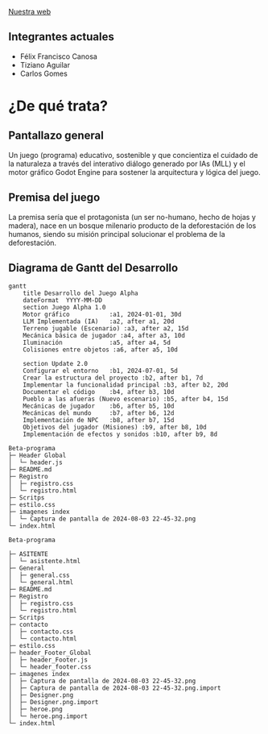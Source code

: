 [Nuestra web](https://beta-web-llm.netlify.app/index.html)

**Integrantes actuales**
---------------
- Félix Francisco Canosa
- Tiziano Aguilar
- Carlos Gomes



**¿De qué trata?**
=====================

**Pantallazo general**
--------------------

Un juego (programa) educativo, sostenible y que concientiza el cuidado de la naturaleza a través del interativo diálogo generado por IAs (MLL) y el motor gráfico Godot Engine para sostener la arquitectura y lógica del juego.

**Premisa del juego**
--------------------

La premisa sería que el protagonista (un ser no-humano, hecho de hojas y madera), nace en un bosque milenario producto de la deforestación de los humanos, siendo su misión principal solucionar el problema de la deforestación.


## Diagrama de Gantt del Desarrollo

```mermaid
gantt
    title Desarrollo del Juego Alpha
    dateFormat  YYYY-MM-DD
    section Juego Alpha 1.0
    Motor gráfico           :a1, 2024-01-01, 30d
    LLM Implementada (IA)   :a2, after a1, 20d
    Terreno jugable (Escenario) :a3, after a2, 15d
    Mecánica básica de jugador :a4, after a3, 10d
    Iluminación             :a5, after a4, 5d
    Colisiones entre objetos :a6, after a5, 10d

    section Update 2.0
    Configurar el entorno   :b1, 2024-07-01, 5d
    Crear la estructura del proyecto :b2, after b1, 7d
    Implementar la funcionalidad principal :b3, after b2, 20d
    Documentar el código    :b4, after b3, 10d
    Pueblo a las afueras (Nuevo escenario) :b5, after b4, 15d
    Mecánicas de jugador    :b6, after b5, 10d
    Mecánicas del mundo     :b7, after b6, 12d
    Implementación de NPC   :b8, after b7, 15d
    Objetivos del jugador (Misiones) :b9, after b8, 10d
    Implementación de efectos y sonidos :b10, after b9, 8d
```


```
Beta-programa
├─ Header Global
│  └─ header.js
├─ README.md
├─ Registro
│  ├─ registro.css
│  └─ registro.html
├─ Scritps
├─ estilo.css
├─ imagenes index
│  └─ Captura de pantalla de 2024-08-03 22-45-32.png
└─ index.html

```

```
Beta-programa

├─ ASITENTE
│  └─ asistente.html
├─ General
│  ├─ general.css
│  └─ general.html
├─ README.md
├─ Registro
│  ├─ registro.css
│  └─ registro.html
├─ Scritps
├─ contacto
│  ├─ contacto.css
│  └─ contacto.html
├─ estilo.css
├─ header_Footer_Global
│  ├─ header_Footer.js
│  └─ header_footer.css
├─ imagenes index
│  ├─ Captura de pantalla de 2024-08-03 22-45-32.png
│  ├─ Captura de pantalla de 2024-08-03 22-45-32.png.import
│  ├─ Designer.png
│  ├─ Designer.png.import
│  ├─ heroe.png
│  └─ heroe.png.import
└─ index.html

```
